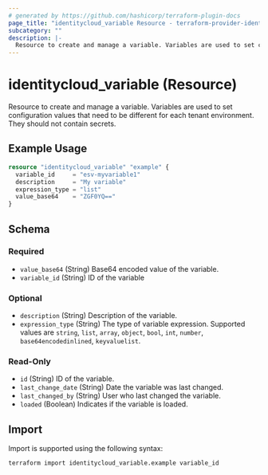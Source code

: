 ```yaml
---
# generated by https://github.com/hashicorp/terraform-plugin-docs
page_title: "identitycloud_variable Resource - terraform-provider-identitycloud"
subcategory: ""
description: |-
  Resource to create and manage a variable. Variables are used to set configuration values that need to be different for each tenant environment. They should not contain secrets.
---
```


# identitycloud_variable (Resource)

Resource to create and manage a variable. Variables are used to set configuration values that need to be different for each tenant environment. They should not contain secrets.

## Example Usage

```terraform
resource "identitycloud_variable" "example" {
  variable_id     = "esv-myvariable1"
  description     = "My variable"
  expression_type = "list"
  value_base64    = "ZGF0YQ=="
}
```

<!-- schema generated by tfplugindocs -->
## Schema

### Required

- `value_base64` (String) Base64 encoded value of the variable.
- `variable_id` (String) ID of the variable

### Optional

- `description` (String) Description of the variable.
- `expression_type` (String) The type of variable expression. Supported values are `string`, `list`, `array`, `object`, `bool`, `int`, `number`, `base64encodedinlined`, `keyvaluelist`.

### Read-Only

- `id` (String) ID of the variable.
- `last_change_date` (String) Date the variable was last changed.
- `last_changed_by` (String) User who last changed the variable.
- `loaded` (Boolean) Indicates if the variable is loaded.

## Import

Import is supported using the following syntax:

```shell
terraform import identitycloud_variable.example variable_id
```
